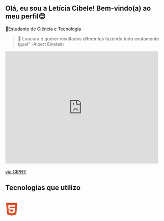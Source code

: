 ## Olá, eu sou a Letícia Cibele! Bem-vindo(a) ao meu perfil😊

📘Estudante de Ciência e Tecnologia
>💭 Loucura é querer resultados diferentes fazendo tudo exatamente igual" -Albert Einstein

<iframe src="https://giphy.com/embed/WoWm8YzFQJg5i" width="480" height="351" frameBorder="0" class="giphy-embed" allowFullScreen></iframe><p><a href="https://giphy.com/gifs/cartoons-comics-sea-reading-WoWm8YzFQJg5i">via GIPHY</a></p>

## Tecnologias que utilizo
<div style="display: inline_block"><br>
<img src="imagens/html.png" width="40" height="40" alt="logo html">
</div>